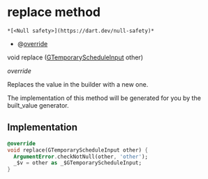


# replace method




    *[<Null safety>](https://dart.dev/null-safety)*



- @[override](https://api.flutter.dev/flutter/dart-core/override-constant.html)

void replace
([GTemporaryScheduleInput](../../third_party_yonomi_graphql_schema_schema.docs.schema.gql/GTemporaryScheduleInput-class.md) other)

_override_



<p>Replaces the value in the builder with a new one.</p>
<p>The implementation of this method will be generated for you by the
built_value generator.</p>



## Implementation

```dart
@override
void replace(GTemporaryScheduleInput other) {
  ArgumentError.checkNotNull(other, 'other');
  _$v = other as _$GTemporaryScheduleInput;
}
```







